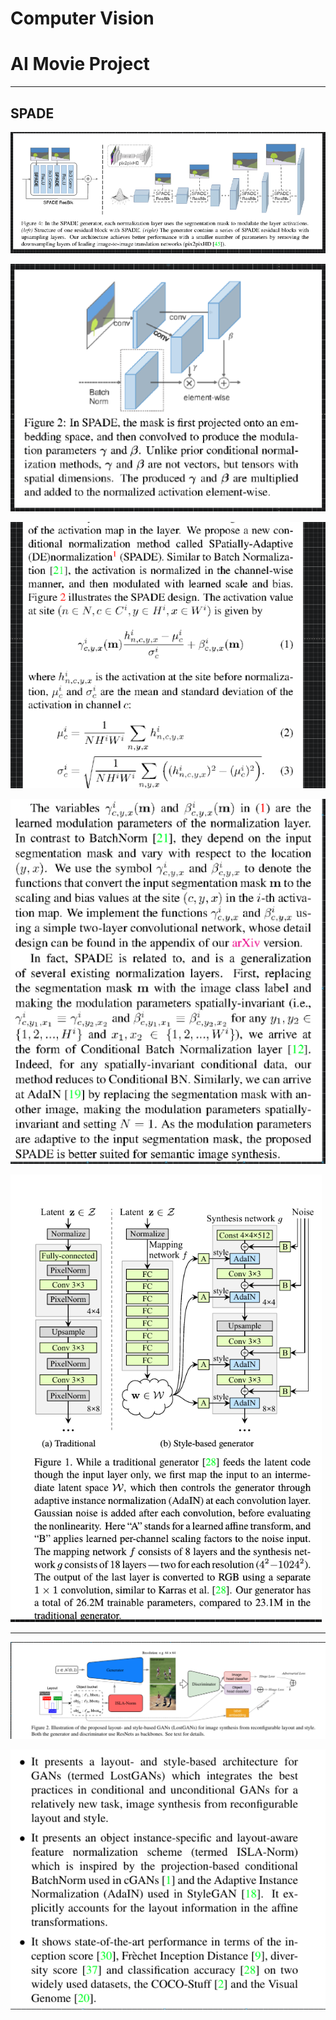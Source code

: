 # Computer Vision

# AI Movie Project

---
## SPADE 


![](2020-07-22-01-11-48.png)

![](2020-07-22-01-12-18.png)

![](2020-07-22-01-13-07.png)

![](2020-07-22-01-13-30.png)

![](2020-07-22-01-14-19.png)


---

![](2020-07-22-01-16-12.png)

![](2020-07-22-01-17-57.png)